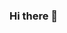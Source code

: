 ### Hi there 👋

<!--
**leticiacolombo/leticiacolombo** is a ✨ _special_ ✨ repository because its `README.md` (this file) appears on your GitHub profile.

[gif]: https://64.media.tumblr.com/207a2341df673ca4514637f67924506a/tumblr_o4tiytNTVK1u2yfqbo1_400.gifv

Here are some ideas to get you started:

- 🔭 I’m currently working on ...
- 🌱 I’m currently learning ...
- 👯 I’m looking to collaborate on ...
- 🤔 I’m looking for help with ...
- 💬 Ask me about ...
- 📫 How to reach me: ...
- 😄 Pronouns: ...
- ⚡ Fun fact: ...
-->


